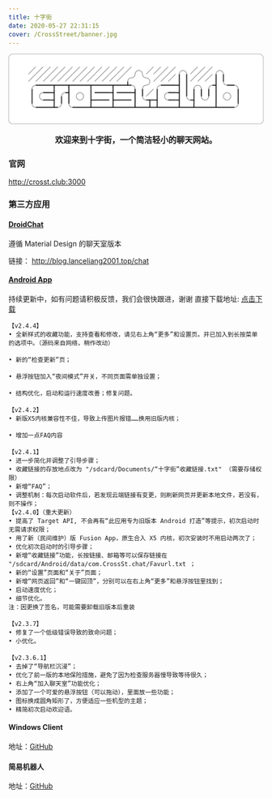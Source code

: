 ```yaml
---
title: 十字街
date: 2020-05-27 22:31:15
cover: /CrossStreet/banner.jpg
---
```

![](/CrossStreet/logo.png)
<font size=3><center>**欢迎来到十字街，一个简洁轻小的聊天网站。**</center></font>
### 官网
<font color=Aqua>http://crosst.club:3000 </font>
### 第三方应用
#### [DroidChat](http://blog.lanceliang2001.top/chat)
遵循 Material Design 的聊天室版本

链接： http://blog.lanceliang2001.top/chat

#### [Android App](https://pastebin.com/raw/SRjsN5cN)
持续更新中，如有问题请积极反馈，我们会很快跟进，谢谢
直接下载地址: [点击下载](https://cross-street.coding.net/api/share/download/53a72fbe-49fa-4753-bf94-bc678522ed3e)

``` log UpdateLog https://blog.anotia.top/CrossStreet 十字街相关资源集合页
【v2.4.4】
• 全新样式的收藏功能，支持查看和修改，请见右上角“更多”和设置页。并已加入到长按菜单的选项中。（源码来自网络，稍作改动）
 
• 新的“检查更新”页；
 
• 悬浮按钮加入“夜间模式”开关，不同页面需单独设置；
 
• 结构优化，启动和运行速度改善；修复问题。
 
【v2.4.2】
• 新版X5内核兼容性不佳，导致上传图片报错……换用旧版内核；
 
• 增加一点FAQ内容

【v2.4.1】
• 进一步简化并调整了引导步骤；
• 收藏链接的存放地点改为 "/sdcard/Documents/“十字街”收藏链接.txt" （需要存储权限）
• 新增“FAQ”；
• 调整机制：每次启动软件后，若发现云端链接有变更，则刷新网页并更新本地文件，若没有，则不操作；
【v2.4.0】（重大更新）
• 提高了 Target API, 不会再有“此应用专为旧版本 Android 打造”等提示，初次启动时无需请求权限；
• 用了新（民间维护）版 Fusion App，原生合入 X5 内核，初次安装时不用启动两次了；
• 优化初次启动时的引导步骤；
• 新增“收藏链接”功能，长按链接、邮箱等可以保存链接在 "/sdcard/Android/data/com.CrossSt.chat/Favurl.txt ；
• 新的“设置”页面和“关于”页面；
• 新增“网页返回”和“一键回顶”，分别可以在右上角“更多”和悬浮按钮里找到；
• 启动速度优化；
• 细节优化。
注：因更换了签名，可能需要卸载旧版本后重装
 
【v2.3.7】
• 修复了一个低级错误导致的致命问题；
• 小优化。
 
【v2.3.6.1】
• 去掉了“导航栏沉浸”；
• 优化了前一版的本地保险措施，避免了因为检查服务器慢导致等待很久；
• 右上角“加入聊天室”功能优化；
• 添加了一个可爱的悬浮按钮（可以拖动），里面放一些功能；
• 图标换成圆角矩形了，方便适应一些机型的主题；
• 精简初次启动欢迎语。
```
#### Windows Client
地址：[GitHub](https://github.com/LanceLiang2018/ChatClient)

#### 简易机器人
地址：[GitHub](https://github.com/WoodenBlock/SimpleBot)